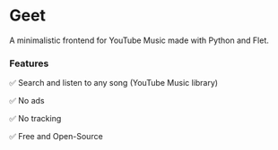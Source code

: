# Geet
A minimalistic frontend for YouTube Music made with Python and Flet.


### Features
✅ Search and listen to any song (YouTube Music library)

✅ No ads

✅ No tracking

✅ Free and Open-Source
